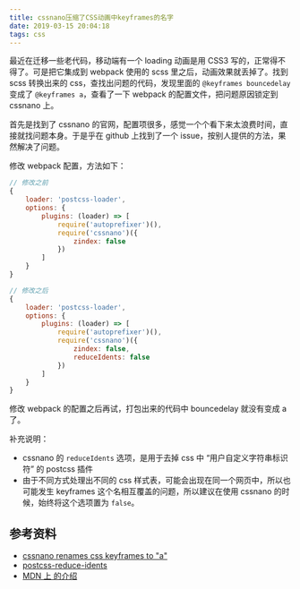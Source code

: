 ```yaml
---
title: cssnano压缩了CSS动画中keyframes的名字
date: 2019-03-15 20:04:18
tags: css
---
```

最近在迁移一些老代码，移动端有一个 loading 动画是用 CSS3 写的，正常得不得了。可是把它集成到 webpack 使用的 scss 里之后，动画效果就丢掉了。找到 scss 转换出来的 css，查找出问题的代码，发现里面的 `@keyframes bouncedelay` 变成了 `@keyframes a`，查看了一下 webpack 的配置文件，把问题原因锁定到 cssnano 上。

首先是找到了 cssnano 的官网，配置项很多，感觉一个个看下来太浪费时间，直接就找问题本身。于是乎在 github 上找到了一个 issue，按别人提供的方法，果然解决了问题。

修改 webpack 配置，方法如下：

```javascript
// 修改之前
{
    loader: 'postcss-loader',
    options: {
        plugins: (loader) => [
            require('autoprefixer')(),
            require('cssnano')({
                zindex: false
            })
        ]
    }
}
```

```javascript
// 修改之后
{
    loader: 'postcss-loader',
    options: {
        plugins: (loader) => [
            require('autoprefixer')(),
            require('cssnano')({
                zindex: false,
                reduceIdents: false
            })
        ]
    }
}
```

修改 webpack 的配置之后再试，打包出来的代码中 bouncedelay 就没有变成 a 了。

补充说明：

- cssnano 的 `reduceIdents` 选项，是用于去掉 css 中 “用户自定义字符串标识符” 的 postcss 插件
- 由于不同方式处理出不同的 css 样式表，可能会出现在同一个网页中，所以也可能发生 keyframes 这个名相互覆盖的问题，所以建议在使用 cssnano 的时候，始终将这个选项置为 `false`。

## 参考资料

- [cssnano renames css keyframes to "a"](https://github.com/cssnano/cssnano/issues/247)
- [postcss-reduce-idents](https://github.com/ben-eb/postcss-reduce-idents)
- [MDN 上 <custom-ident> 的介绍](https://developer.mozilla.org/zh-CN/docs/Web/CSS/custom-ident)
